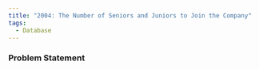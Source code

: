 ```yaml
---
title: "2004: The Number of Seniors and Juniors to Join the Company"
tags:
  - Database
---
```

### Problem Statement

